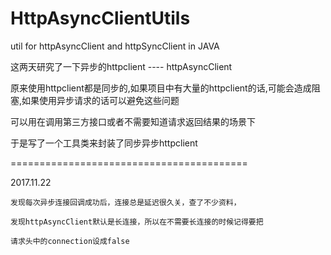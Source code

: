 # HttpAsyncClientUtils

util for httpAsyncClient and httpSyncClient  in JAVA

这两天研究了一下异步的httpclient ---- httpAsyncClient

原来使用httpclient都是同步的,如果项目中有大量的httpclient的话,可能会造成阻塞,如果使用异步请求的话可以避免这些问题

可以用在调用第三方接口或者不需要知道请求返回结果的场景下

于是写了一个工具类来封装了同步异步httpclient



=========================================

2017.11.22

    发现每次异步连接回调成功后，连接总是延迟很久关，查了不少资料，
    
    发现httpAsyncClient默认是长连接，所以在不需要长连接的时候记得要把
    
    请求头中的connection设成false